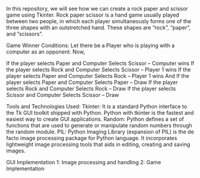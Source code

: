 In this repository, we will see how we can create a rock paper and scissor game using Tkinter. Rock paper scissor is a hand game usually played between two people, in which each player simultaneously forms one of the three shapes with an outstretched hand. These shapes are “rock”, “paper”, and “scissors”.

Game Winner Conditions:
Let there be a Player who is playing with a computer as an opponent.  Now,

If the player selects Paper and Computer Selects Scissor – Computer wins
If the player selects Rock and Computer Selects Scissor – Player 1 wins
If the player selects Paper and Computer Selects Rock – Player 1 wins
And If the player selects Paper and Computer Selects Paper – Draw
If the player selects Rock and Computer Selects Rock – Draw
If the player selects Scissor and Computer Selects Scissor – Draw

Tools and Technologies Used:
Tkinter:
It is a standard Python interface to the Tk GUI toolkit shipped with Python. Python with tkinter is the fastest and easiest way to create GUI applications.
Random:
Python defines a set of functions that are used to generate or manipulate random numbers through the random module.
PIL:
Python Imaging Library (expansion of PIL) is the de facto image processing package for Python language. It incorporates lightweight image processing tools that aids in editing, creating and saving images.

GUI Implementation 
1: Image processing and handling
2: Game Implementation
